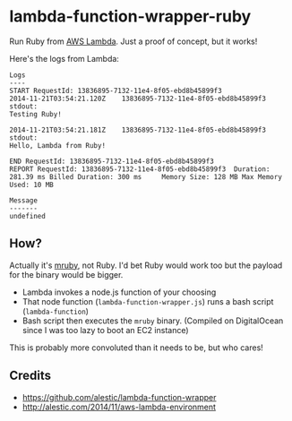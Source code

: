 # lambda-function-wrapper-ruby

Run Ruby from [AWS Lambda](http://docs.aws.amazon.com/lambda/latest/dg/lambda-introduction.html). Just a proof of concept, but it works!

Here's the logs from Lambda:

```
Logs
----
START RequestId: 13836895-7132-11e4-8f05-ebd8b45899f3
2014-11-21T03:54:21.120Z	13836895-7132-11e4-8f05-ebd8b45899f3	stdout:
Testing Ruby!

2014-11-21T03:54:21.181Z	13836895-7132-11e4-8f05-ebd8b45899f3	stdout:
Hello, Lambda from Ruby!

END RequestId: 13836895-7132-11e4-8f05-ebd8b45899f3
REPORT RequestId: 13836895-7132-11e4-8f05-ebd8b45899f3	Duration: 281.39 ms	Billed Duration: 300 ms 	Memory Size: 128 MB	Max Memory Used: 10 MB	

Message
-------
undefined
```

## How?

Actually it's [mruby](https://github.com/mruby/mruby), not Ruby. I'd bet Ruby would work too but the payload for the binary would be bigger.

* Lambda invokes a node.js function of your choosing
* That node function (`lambda-function-wrapper.js`) runs a bash script (`lambda-function`)
* Bash script then executes the `mruby` binary. (Compiled on DigitalOcean since I was too lazy to boot an EC2 instance)

This is probably more convoluted than it needs to be, but who cares!

## Credits

* https://github.com/alestic/lambda-function-wrapper
* http://alestic.com/2014/11/aws-lambda-environment
